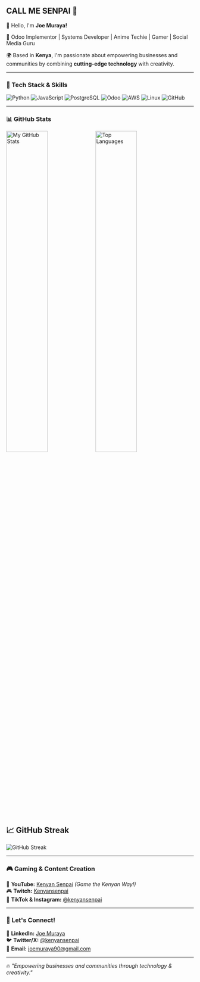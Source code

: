 ## CALL ME SENPAI 👋

👋 Hello, I'm **Joe Muraya!**

🚀 Odoo Implementor | Systems Developer | Anime Techie | Gamer | Social Media Guru

🌍 Based in **Kenya**, I'm passionate about empowering businesses and communities by combining **cutting-edge technology** with creativity.

---

### 🚀 Tech Stack & Skills

![Python](https://img.shields.io/badge/Python-3776AB?style=for-the-badge&logo=python&logoColor=white)
![JavaScript](https://img.shields.io/badge/JavaScript-F7DF1E?style=for-the-badge&logo=javascript&logoColor=black)
![PostgreSQL](https://img.shields.io/badge/PostgreSQL-4169E1?style=for-the-badge&logo=postgresql&logoColor=white)
![Odoo](https://img.shields.io/badge/Odoo-7F2C8C?style=for-the-badge&logo=odoo&logoColor=white)
![AWS](https://img.shields.io/badge/AWS-232F3E?style=for-the-badge&logo=amazon-aws&logoColor=white)
![Linux](https://img.shields.io/badge/Linux-FCC624?style=for-the-badge&logo=linux&logoColor=black)
![GitHub](https://img.shields.io/badge/GitHub-181717?style=for-the-badge&logo=github&logoColor=white)

---

### 📊 **GitHub Stats**

<img alt="My GitHub Stats" align="left" width="47%" src="https://github-readme-stats.vercel.app/api?username=murayajoe&show_icons=true&theme=radical" />
<img alt="Top Languages" width="47%" src="https://github-readme-stats.vercel.app/api/top-langs/?username=murayajoe&layout=compact&theme=radical" />

## 📈 GitHub Streak

![GitHub Streak](https://img.shields.io/badge/dynamic/json?color=radical&label=Streak&query=streak&url=https://api.github.com/users/murayajoe/events)



---

### 🎮 **Gaming & Content Creation**
🎥 **YouTube:** [Kenyan Senpai](https://www.youtube.com/channel/@kenyansenpai) *(Game the Kenyan Way!)*  
🎮 **Twitch:** [Kenyansenpai](https://www.twitch.tv/kenyansenpai)  
📱 **TikTok & Instagram:** [@kenyansenpai](https://www.tiktok.com/@kenyansenpai)  

---

### 📢 **Let's Connect!**
💼 **LinkedIn:** [Joe Muraya](https://www.linkedin.com/in/joe-muraya-312400164/)  
🐦 **Twitter/X:** [@kenyansenpai](https://twitter.com/kenyansenpai)  
📩 **Email:** joemuraya90@gmail.com

---

🔥 _"Empowering businesses and communities through technology & creativity."_
